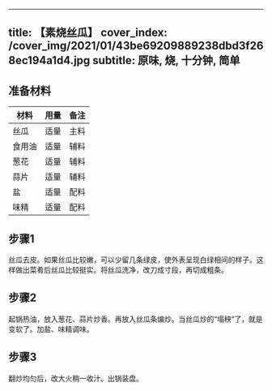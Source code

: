 
---
title: 【素烧丝瓜】
cover_index: /cover_img/2021/01/43be69209889238dbd3f268ec194a1d4.jpg
subtitle: 原味, 烧, 十分钟, 简单
---

## 准备材料

| 材料     | 用量 | 备注|
| ------- | ----- | --- |
| 丝瓜 | 适量| 主料 |
| 食用油 | 适量| 辅料 |
| 葱花 | 适量| 辅料 |
| 蒜片 | 适量| 辅料 |
| 盐 | 适量| 配料 |
| 味精 | 适量| 配料 |

## 步骤1

丝瓜去皮。如果丝瓜比较嫩，可以少留几条绿皮，使外表呈现白绿相间的样子。这样做出菜肴后丝瓜比较挺实。将丝瓜洗净，改刀成寸段，再切成粗条。

## 步骤2

起锅热油，放入葱花、蒜片炒香。再放入丝瓜条煸炒。当丝瓜炒的“塌秧”了，就是变软了。加盐、味精调味。

## 步骤3

翻炒均匀后，改大火稍一收汁。出锅装盘。


